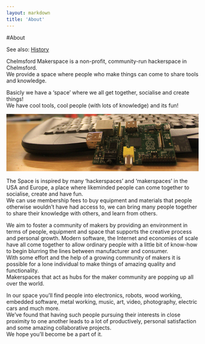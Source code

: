 ```yaml
---
layout: markdown
title: 'About'
---
```


#About

See also: [History](history)

Chelmsford Makerspace is a non-profit, community-run hackerspace in Chelmsford.  
We provide a space where people who make things can come to share tools and knowledge.

Basicly we have a ‘space’ where we all get together, socialise and create things!  
We have cool tools, cool people (with lots of knowledge) and its fun!

![Raspberry Pi](/img/raspberry-pi_closeup.png)

The Space is inspired by many ‘hackerspaces’ and ‘makerspaces’ in the USA and Europe, a place where likeminded people can come together to socialise, create and have fun.  
We can use membership fees to buy equipment and materials that people otherwise wouldn’t have had access to, we can bring many people together to share their knowledge with others, and learn from others.

We aim to foster a community of makers by providing an environment in terms of people, equipment and space that supports the creative process and personal growth. Modern software, the Internet and economies of scale have all come together to allow ordinary people with a little bit of know-how to begin blurring the lines between manufacturer and consumer.  
With some effort and the help of a growing community of makers it is possible for a lone individual to make things of amazing quality and functionality.  
Makerspaces that act as hubs for the maker community are popping up all over the world.

In our space you’ll find people into electronics, robots, wood working, embedded software, metal working, music, art, video, photography, electric cars and much more.  
We’ve found that having such people pursuing their interests in close proximity to one another leads to a lot of productively, personal satisfaction and some amazing collaborative projects.  
We hope you’ll become be a part of it.